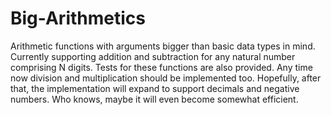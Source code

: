 # Big-Arithmetics
Arithmetic functions with arguments bigger than basic data types in mind.
Currently supporting addition and subtraction for any natural number comprising N digits. Tests for these functions are also provided. 
Any time now division and multiplication should be implemented too. Hopefully, after that, the implementation will expand to support decimals and negative numbers. Who knows, maybe it will even become somewhat efficient. 
